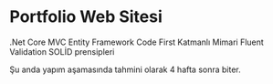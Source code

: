 <h1>Portfolio Web Sitesi</h1>
<tr>
  <td>.Net Core MVC</td>
  <td>Entity Framework Code First</td>
  <td>Katmanlı Mimari</td>
  <td>Fluent Validation</td>
  <td>SOLİD prensipleri</td>
</tr>

<p>Şu anda yapım aşamasında tahmini olarak 4 hafta sonra biter.</p>
